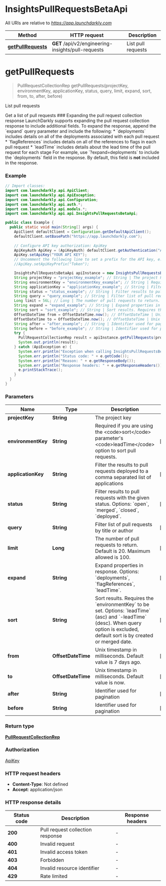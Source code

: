 # InsightsPullRequestsBetaApi

All URIs are relative to *https://app.launchdarkly.com*

| Method | HTTP request | Description |
|------------- | ------------- | -------------|
| [**getPullRequests**](InsightsPullRequestsBetaApi.md#getPullRequests) | **GET** /api/v2/engineering-insights/pull-requests | List pull requests |


<a id="getPullRequests"></a>
# **getPullRequests**
> PullRequestCollectionRep getPullRequests(projectKey, environmentKey, applicationKey, status, query, limit, expand, sort, from, to, after, before)

List pull requests

Get a list of pull requests  ### Expanding the pull request collection response  LaunchDarkly supports expanding the pull request collection response to include additional fields.  To expand the response, append the &#x60;expand&#x60; query parameter and include the following:  * &#x60;deployments&#x60; includes details on all of the deployments associated with each pull request * &#x60;flagReferences&#x60; includes details on all of the references to flags in each pull request * &#x60;leadTime&#x60; includes details about the lead time of the pull request for each stage  For example, use &#x60;?expand&#x3D;deployments&#x60; to include the &#x60;deployments&#x60; field in the response. By default, this field is **not** included in the response. 

### Example
```java
// Import classes:
import com.launchdarkly.api.ApiClient;
import com.launchdarkly.api.ApiException;
import com.launchdarkly.api.Configuration;
import com.launchdarkly.api.auth.*;
import com.launchdarkly.api.models.*;
import com.launchdarkly.api.api.InsightsPullRequestsBetaApi;

public class Example {
  public static void main(String[] args) {
    ApiClient defaultClient = Configuration.getDefaultApiClient();
    defaultClient.setBasePath("https://app.launchdarkly.com");
    
    // Configure API key authorization: ApiKey
    ApiKeyAuth ApiKey = (ApiKeyAuth) defaultClient.getAuthentication("ApiKey");
    ApiKey.setApiKey("YOUR API KEY");
    // Uncomment the following line to set a prefix for the API key, e.g. "Token" (defaults to null)
    //ApiKey.setApiKeyPrefix("Token");

    InsightsPullRequestsBetaApi apiInstance = new InsightsPullRequestsBetaApi(defaultClient);
    String projectKey = "projectKey_example"; // String | The project key
    String environmentKey = "environmentKey_example"; // String | Required if you are using the <code>sort</code> parameter's <code>leadTime</code> option to sort pull requests.
    String applicationKey = "applicationKey_example"; // String | Filter the results to pull requests deployed to a comma separated list of applications
    String status = "status_example"; // String | Filter results to pull requests with the given status. Options: `open`, `merged`, `closed`, `deployed`.
    String query = "query_example"; // String | Filter list of pull requests by title or author
    Long limit = 56L; // Long | The number of pull requests to return. Default is 20. Maximum allowed is 100.
    String expand = "expand_example"; // String | Expand properties in response. Options: `deployments`, `flagReferences`, `leadTime`.
    String sort = "sort_example"; // String | Sort results. Requires the `environmentKey` to be set. Options: `leadTime` (asc) and `-leadTime` (desc). When query option is excluded, default sort is by created or merged date.
    OffsetDateTime from = OffsetDateTime.now(); // OffsetDateTime | Unix timestamp in milliseconds. Default value is 7 days ago.
    OffsetDateTime to = OffsetDateTime.now(); // OffsetDateTime | Unix timestamp in milliseconds. Default value is now.
    String after = "after_example"; // String | Identifier used for pagination
    String before = "before_example"; // String | Identifier used for pagination
    try {
      PullRequestCollectionRep result = apiInstance.getPullRequests(projectKey, environmentKey, applicationKey, status, query, limit, expand, sort, from, to, after, before);
      System.out.println(result);
    } catch (ApiException e) {
      System.err.println("Exception when calling InsightsPullRequestsBetaApi#getPullRequests");
      System.err.println("Status code: " + e.getCode());
      System.err.println("Reason: " + e.getResponseBody());
      System.err.println("Response headers: " + e.getResponseHeaders());
      e.printStackTrace();
    }
  }
}
```

### Parameters

| Name | Type | Description  | Notes |
|------------- | ------------- | ------------- | -------------|
| **projectKey** | **String**| The project key | |
| **environmentKey** | **String**| Required if you are using the &lt;code&gt;sort&lt;/code&gt; parameter&#39;s &lt;code&gt;leadTime&lt;/code&gt; option to sort pull requests. | [optional] |
| **applicationKey** | **String**| Filter the results to pull requests deployed to a comma separated list of applications | [optional] |
| **status** | **String**| Filter results to pull requests with the given status. Options: &#x60;open&#x60;, &#x60;merged&#x60;, &#x60;closed&#x60;, &#x60;deployed&#x60;. | [optional] |
| **query** | **String**| Filter list of pull requests by title or author | [optional] |
| **limit** | **Long**| The number of pull requests to return. Default is 20. Maximum allowed is 100. | [optional] |
| **expand** | **String**| Expand properties in response. Options: &#x60;deployments&#x60;, &#x60;flagReferences&#x60;, &#x60;leadTime&#x60;. | [optional] |
| **sort** | **String**| Sort results. Requires the &#x60;environmentKey&#x60; to be set. Options: &#x60;leadTime&#x60; (asc) and &#x60;-leadTime&#x60; (desc). When query option is excluded, default sort is by created or merged date. | [optional] |
| **from** | **OffsetDateTime**| Unix timestamp in milliseconds. Default value is 7 days ago. | [optional] |
| **to** | **OffsetDateTime**| Unix timestamp in milliseconds. Default value is now. | [optional] |
| **after** | **String**| Identifier used for pagination | [optional] |
| **before** | **String**| Identifier used for pagination | [optional] |

### Return type

[**PullRequestCollectionRep**](PullRequestCollectionRep.md)

### Authorization

[ApiKey](../README.md#ApiKey)

### HTTP request headers

 - **Content-Type**: Not defined
 - **Accept**: application/json

### HTTP response details
| Status code | Description | Response headers |
|-------------|-------------|------------------|
| **200** | Pull request collection response |  -  |
| **400** | Invalid request |  -  |
| **401** | Invalid access token |  -  |
| **403** | Forbidden |  -  |
| **404** | Invalid resource identifier |  -  |
| **429** | Rate limited |  -  |

